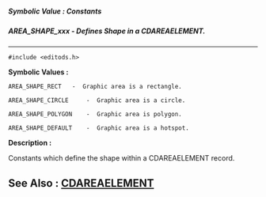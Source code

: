 ##### Symbolic Value : Constants
##### AREA_SHAPE_xxx - Defines Shape in a CDAREAELEMENT.
---
```
#include <editods.h>
```

**Symbolic Values :**

	AREA_SHAPE_RECT	  -  Graphic area is a rectangle.

	AREA_SHAPE_CIRCLE	  -  Graphic area is a circle.

	AREA_SHAPE_POLYGON	  -  Graphic area is polygon.

	AREA_SHAPE_DEFAULT	  -  Graphic area is a hotspot.


**Description :**

Constants which define the shape within a CDAREAELEMENT record.


**See Also :**
[CDAREAELEMENT](/domino-c-api-docs/reference/Data/CDAREAELEMENT)
---

